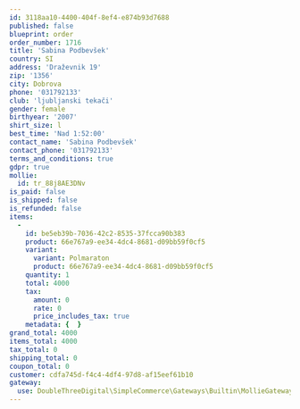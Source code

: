 ```yaml
---
id: 3118aa10-4400-404f-8ef4-e874b93d7688
published: false
blueprint: order
order_number: 1716
title: 'Sabina Podbevšek'
country: SI
address: 'Draževnik 19'
zip: '1356'
city: Dobrova
phone: '031792133'
club: 'ljubljanski tekači'
gender: female
birthyear: '2007'
shirt_size: l
best_time: 'Nad 1:52:00'
contact_name: 'Sabina Podbevšek'
contact_phone: '031792133'
terms_and_conditions: true
gdpr: true
mollie:
  id: tr_88j8AE3DNv
is_paid: false
is_shipped: false
is_refunded: false
items:
  -
    id: be5eb39b-7036-42c2-8535-37fcca90b383
    product: 66e767a9-ee34-4dc4-8681-d09bb59f0cf5
    variant:
      variant: Polmaraton
      product: 66e767a9-ee34-4dc4-8681-d09bb59f0cf5
    quantity: 1
    total: 4000
    tax:
      amount: 0
      rate: 0
      price_includes_tax: true
    metadata: {  }
grand_total: 4000
items_total: 4000
tax_total: 0
shipping_total: 0
coupon_total: 0
customer: cdfa745d-f4c4-4df4-97d8-af15eef61b10
gateway:
  use: DoubleThreeDigital\SimpleCommerce\Gateways\Builtin\MollieGateway
---
```

